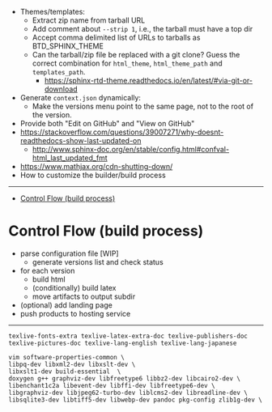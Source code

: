 - Themes/templates:
  - Extract zip name from tarball URL
  - Add comment about `--strip 1`, i.e., the tarball must have a top dir
  - Accept comma delimited list of URLs to tarballs as BTD_SPHINX_THEME
  - Can the tarball/zip file be replaced with a git clone? Guess the correct combination for `html_theme`,
  `html_theme_path` and `templates_path`.
    - https://sphinx-rtd-theme.readthedocs.io/en/latest/#via-git-or-download
- Generate `context.json` dynamically:
  - Make the versions menu point to the same page, not to the root of the version.
- Provide both "Edit on GitHub" and "View on GitHub"
- https://stackoverflow.com/questions/39007271/why-doesnt-readthedocs-show-last-updated-on
  - http://www.sphinx-doc.org/en/stable/config.html#confval-html_last_updated_fmt
- https://www.mathjax.org/cdn-shutting-down/
- How to customize the builder/build process

---

- [Control Flow (build process)](#control-flow-build-process)

# Control Flow (build process)

- parse configuration file [WIP]
  - generate versions list and check status
- for each version
  - build html
  - (conditionally) build latex
  - move artifacts to output subdir
- (optional) add landing page
- push products to hosting service

---

`texlive-fonts-extra texlive-latex-extra-doc texlive-publishers-doc texlive-pictures-doc texlive-lang-english texlive-lang-japanese`

```
vim software-properties-common \
libpq-dev libxml2-dev libxslt-dev \
libxslt1-dev build-essential  \
doxygen g++ graphviz-dev libfreetype6 libbz2-dev libcairo2-dev \
libenchant1c2a libevent-dev libffi-dev libfreetype6-dev \
libgraphviz-dev libjpeg62-turbo-dev liblcms2-dev libreadline-dev \
libsqlite3-dev libtiff5-dev libwebp-dev pandoc pkg-config zlib1g-dev \
```
